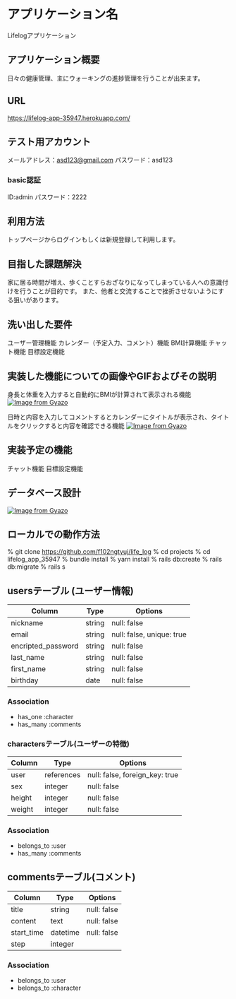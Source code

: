 # アプリケーション名
Lifelogアプリケーション

## アプリケーション概要
日々の健康管理、主にウォーキングの進捗管理を行うことが出来ます。

## URL
https://lifelog-app-35947.herokuapp.com/

## テスト用アカウント
メールアドレス：asd123@gmail.com
パスワード：asd123

### basic認証
ID:admin
パスワード：2222

## 利用方法
トップページからログインもしくは新規登録して利用します。

## 目指した課題解決
家に居る時間が増え、歩くことすらおざなりになってしまっている人への意識付けを行うことが目的です。
また、他者と交流することで挫折させないようにする狙いがあります。

## 洗い出した要件
ユーザー管理機能
カレンダー（予定入力、コメント）機能
BMI計算機能
チャット機能
目標設定機能

## 実装した機能についての画像やGIFおよびその説明
身長と体重を入力すると自動的にBMIが計算されて表示される機能
[![Image from Gyazo](https://i.gyazo.com/4e42b525f0dfca6388cd1966642e8295.gif)](https://gyazo.com/4e42b525f0dfca6388cd1966642e8295)

日時と内容を入力してコメントするとカレンダーにタイトルが表示され、タイトルをクリックすると内容を確認できる機能
[![Image from Gyazo](https://i.gyazo.com/1b88e9b5f8032fb67fe814dd5faa323b.gif)](https://gyazo.com/1b88e9b5f8032fb67fe814dd5faa323b)

## 実装予定の機能
チャット機能
目標設定機能

## データベース設計
[![Image from Gyazo](https://i.gyazo.com/6fbd0d6c408623d3b0d4705ebe70661a.png)](https://gyazo.com/6fbd0d6c408623d3b0d4705ebe70661a)

## ローカルでの動作方法
% git clone https://github.com/f102ngtyuj/life_log
% cd projects
% cd lifelog_app_35947
% bundle install
% yarn install
% rails db:create
% rails db:migrate
% rails s


## usersテーブル (ユーザー情報)

|Column             |Type   |Options                   |
|------------------ |------ |------------------------- |
|nickname           |string |null: false               |
|email              |string |null: false, unique: true |
|encripted_password |string |null: false               |
|last_name          |string |null: false               |
|first_name         |string |null: false               |
|birthday           |date   |null: false               |

### Association
- has_one :character
- has_many :comments



### charactersテーブル(ユーザーの特徴)

|Column           |Type       |Options                        |
|---------------- |---------- |------------------------------ |
|user             |references |null: false, foreign_key: true |
|sex              |integer    |null: false                    |
|height           |integer    |null: false                    |
|weight           |integer    |null: false                    |

### Association
- belongs_to :user
- has_many :comments



## commentsテーブル(コメント)

|Column     |Type       |Options                        |
|---------- |---------- |------------------------------ |
|title      |string     |null: false                    |
|content    |text       |null: false                    |
|start_time |datetime   |null: false                    |
|step       |integer    |                               |

### Association
- belongs_to :user
- belongs_to :character
